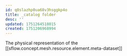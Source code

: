 ```yaml
---
id: q8slazhp0ua68v3hsggkp4o
title: _catalog folder
desc: ''
updated: 1751264518015
created: 1751206968994
---
```


The physical representation of the [[sflow.concept.mesh.resource.element.meta-dataset]]